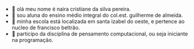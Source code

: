 - 👋 olá meu nome é naira cristiane da silva pereira.
- 👀 sou aluna do ensino médio integral do col.est. guilherme de almeida.
- 🌱 minha escola está localizada em santa izabel do oeste, e pertence ao nucleo de  francisco beltrão.
- 💞️ participo da disciplina de pensamento computacional, ou seja iniciante na programação.

<!---
nayracristiane/nayracristiane is a ✨ special ✨ repository because its `README.md` (this file) appears on your GitHub profile.
You can click the Preview link to take a look at your changes.
--->
